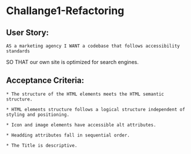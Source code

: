 # Challange1-Refactoring

## User Story:

    AS a marketing agency I WANT a codebase that follows accessibility standards
SO THAT our own site is optimized for search engines.

## Acceptance Criteria:

    * The structure of the HTML elements meets the HTML semantic structure.
    
    * HTML elements structure follows a logical structure independent of styling and positioning.

    * Icon and image elements have accessible alt attributes.

    * Headding attributes fall in sequential order.

    * The Title is descriptive.



